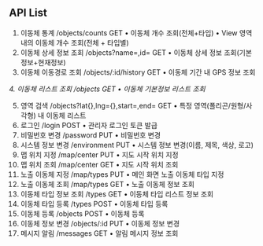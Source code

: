 ## API List
1.	이동체 통계	/objects/counts	GET	
  •	이동체 개수 조회(전체+타입)
  •	View 영역 내의 이동체 개수 조회(전체 + 타입별)
2.	이동체 상세 정보 조회	/objects?name=,id=	GET	•	이동체 상세 정보 조회(기본정보+현재정보)
3.	이동체 이동경로 조회	/objects/:id/history	GET	•	이동체 기간 내 GPS 정보 조회

*4.	이동체 리스트 조회	/objects	GET	•	이동체 기본정보 리스트 조회*

5.	영역 검색	/objects?lat{},lng={},start=,end=	GET	•	특정 영역(폴리곤/원형/사각형) 내 이동체 리스트
6.	로그인	/login	POST	•	관리자 로그인 토큰 발급
7.	비밀번호 변경	/password	PUT	•	비밀번호 변경
8.	시스템 정보 변경	/environment	PUT	•	시스템 정보 변경(이름, 제목, 색상, 로고)
9.	맵 위치 지정	/map/center	PUT	•	지도 시작 위치 지정
10.	맵 위치 조회	/map/center	GET	•	지도 시작 위치 조회
11.	노출 이동체 지정	/map/types	PUT	•	메인 화면 노출 이동체 타입 지정
12.	노출 이동체 조회	/map/types	GET	•	노출 이동체 정보 조회
13.	이동체 타입 정보 조회	/types	GET	•	이동체 타입 리스트 정보 조회
14.	이동체 타입 등록	/types	POST	•	이동체 타입 등록
15.	이동체 등록	/objects	POST	•	이동체 등록
16.	이동체 정보 변경	/objects/:id	PUT	•	이동체 정보 변경
17.	메시지 알림	/messages	GET	•	알림 메시지 정보 조회
